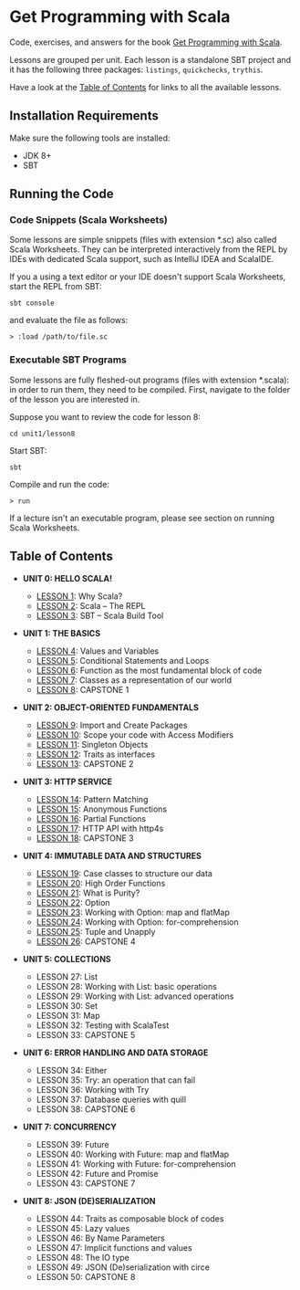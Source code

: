 # Get Programming with Scala
Code, exercises, and answers for the book [Get Programming with Scala](https://www.manning.com/books/get-programming-with-scala?a_aid=daniela&a_bid=7cd2421c).

Lessons are grouped per unit. Each lesson is a standalone SBT project and
it has the following three packages: `listings`, `quickchecks`, `trythis`.

Have a look at the [Table of Contents](#table-of-contents) for links to all the available lessons.

## Installation Requirements
Make sure the following tools are installed:
 - JDK 8+
 - SBT

## Running the Code

### Code Snippets (Scala Worksheets)
Some lessons are simple snippets (files with extension \*.sc) also called Scala Worksheets.
They can be interpreted interactively from the REPL by IDEs with dedicated Scala support,
such as IntelliJ IDEA and ScalaIDE.

If you a using a text editor or your IDE doesn't support Scala Worksheets,
start the REPL from SBT:
```
sbt console
```

and evaluate the file as follows:
```
> :load /path/to/file.sc
```

### Executable SBT Programs
Some lessons are fully fleshed-out programs (files with extension \*.scala):
in order to run them, they need to be compiled.
First, navigate to the folder of the lesson you are interested in.

Suppose you want to review the code for lesson 8:
```
cd unit1/lesson8
```

Start SBT:
```
sbt
```

Compile and run the code:
```
> run
```

If a lecture isn't an executable program, please see section on running Scala Worksheets.

## Table of Contents
- **UNIT 0: HELLO SCALA!**
    - [LESSON 1](unit0/lesson1): Why Scala?
    - [LESSON 2](unit0/lesson2): Scala – The REPL
    - [LESSON 3](unit0/lesson3): SBT – Scala Build Tool

- **UNIT 1:  THE BASICS**
    - [LESSON 4](unit1/lesson4): Values and Variables
    - [LESSON 5](unit1/lesson5): Conditional Statements and Loops
    - [LESSON 6](unit1/lesson6): Function as the most fundamental block of code
    - [LESSON 7](unit1/lesson7): Classes as a representation of our world
    - [LESSON 8](unit1/lesson8): CAPSTONE 1

- **UNIT 2: OBJECT-ORIENTED FUNDAMENTALS**
    - [LESSON 9](unit2/lesson9): Import and Create Packages
    - [LESSON 10](unit2/lesson10): Scope your code with Access Modifiers
    - [LESSON 11](unit2/lesson11): Singleton Objects
    - [LESSON 12](unit2/lesson12): Traits as interfaces
    - [LESSON 13](unit2/lesson13): CAPSTONE 2

- **UNIT 3: HTTP SERVICE**
    - [LESSON 14](unit3/lesson14): Pattern Matching
    - [LESSON 15](unit3/lesson15): Anonymous Functions
    - [LESSON 16](unit3/lesson16): Partial Functions
    - [LESSON 17](unit3/lesson17): HTTP API with http4s
    - [LESSON 18](unit3/lesson18): CAPSTONE 3

- **UNIT 4: IMMUTABLE DATA AND STRUCTURES**
    - [LESSON 19](unit4/lesson19): Case classes to structure our data			
    - [LESSON 20](unit4/lesson20): High Order Functions
    - [LESSON 21](unit4/lesson21): What is Purity?								
    - [LESSON 22](unit4/lesson22): Option		
    - [LESSON 23](unit4/lesson23): Working with Option: map and flatMap
    - [LESSON 24](unit4/lesson24): Working with Option: for-comprehension
    - [LESSON 25](unit4/lesson25): Tuple and Unapply
    - [LESSON 26](unit4/lesson26): CAPSTONE 4						

- **UNIT 5: COLLECTIONS**
    - LESSON 27: List							
    - LESSON 28: Working with List: basic operations
    - LESSON 29: Working with List: advanced operations							
    - LESSON 30: Set		
    - LESSON 31: Map		
    - LESSON 32: Testing with ScalaTest
    - LESSON 33: CAPSTONE 5			

- **UNIT 6: ERROR HANDLING AND DATA STORAGE**
    - LESSON 34: Either
    - LESSON 35: Try: an operation that can fail
    - LESSON 36: Working with Try
    - LESSON 37: Database queries with quill
    - LESSON 38: CAPSTONE 6

- **UNIT 7: CONCURRENCY**
    - LESSON 39: Future					
    - LESSON 40: Working with Future: map and flatMap				
    - LESSON 41: Working with Future: for-comprehension				
    - LESSON 42: Future and Promise
    - LESSON 43: CAPSTONE 7

- **UNIT 8: JSON (DE)SERIALIZATION**
    - LESSON 44: Traits as composable block of codes	     										
    - LESSON 45: Lazy values
    - LESSON 46: By Name Parameters
    - LESSON 47: Implicit functions and values				
    - LESSON 48: The IO type						
    - LESSON 49: JSON (De)serialization with circe				
    - LESSON 50: CAPSTONE 8
